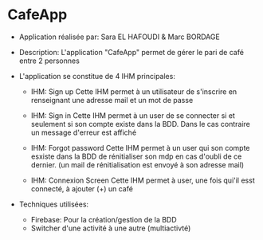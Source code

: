 # CafeApp

* Application réalisée par: Sara EL HAFOUDI & Marc BORDAGE

* Description: L'application "CafeApp" permet de gérer le pari de café entre 2 personnes


* L'application se constitue de 4 IHM principales:

  - IHM: Sign up
    Cette IHM permet à un utilisateur de s'inscrire en renseignant une adresse mail et un mot de passe
  
  - IHM: Sign in
    Cette IHM permet à un user de se connecter si et seulement si son compte existe dans la BDD. Dans le cas contraire un message d'erreur est affiché
    
  - IHM: Forgot password
    Cette IHM permet à un user qui son compte esxiste dans la BDD de rénitialiser son mdp en cas d'oubli de ce dernier. (un mail de rénitialisation est envoyé à son adresse mail)
  
  - IHM: Connexion Screen
    Cette IHM permet à user, une fois qui'il esst connecté, à ajouter (+) un café
    
    
* Techniques utilisées:

  - Firebase: Pour la création/gestion de la BDD
  - Switcher d'une activité à une autre (multiactivté) 
  
